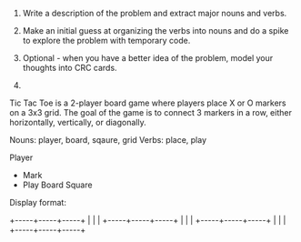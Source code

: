 
1. Write a description of the problem and extract major nouns and verbs.
2. Make an initial guess at organizing the verbs into nouns and do a spike to explore the problem with temporary code.
3. Optional - when you have a better idea of the problem, model your thoughts into CRC cards.

1.
Tic Tac Toe is a 2-player board game where players place X or O markers on a 3x3
grid. The goal of the game is to connect 3 markers in a row, either horizontally,
vertically, or diagonally.

Nouns: player, board, sqaure, grid
Verbs: place, play

Player
- Mark
- Play
Board
Square

Display format:

+-----+-----+-----+
|
|
|
+-----+-----+-----+
|
|
|
+-----+-----+-----+
|
|
|
+-----+-----+-----+
